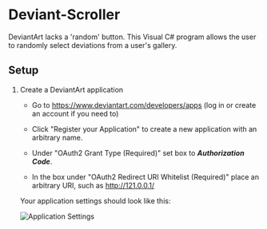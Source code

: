 # Deviant-Scroller

DeviantArt lacks a 'random' button. This Visual C# program allows the user to randomly select deviations from a user's gallery.

## Setup

1. Create a DeviantArt application

    * Go to <https://www.deviantart.com/developers/apps> (log in or create an account if you need to)

    * Click "Register your Application" to create a new application with an arbitrary name.

    * Under "OAuth2 Grant Type (Required)" set box to _**Authorization Code**_.

    * In the box under "OAuth2 Redirect URI Whitelist (Required)" place an arbitrary URI, such as <http://121.0.0.1/>

    Your application settings should look like this:

    ![Application Settings](https://i.imgur.com/8IMFWAJ.png)